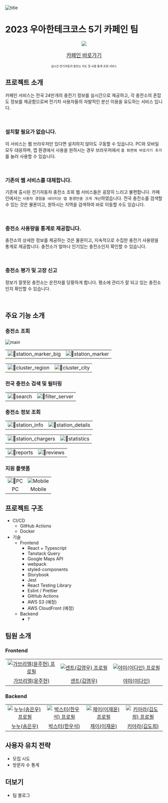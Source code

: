 ![title](./docs/title.png)

# 2023 우아한테크코스 5기 카페인 팀

<p align="center">
  <img src="./frontend/public/icons/192.png"/>
</p>
<p align="center" style="font-size: larger;">
  <a href="https://carffe.in">카페인 바로가기</a>
</p>
<p align="center" style="font-size: xx-small;">
  실시간 전기자동차 충전소 지도 및 사용 통계 조회 서비스
</p>

## 프로젝트 소개

카페인 서비스는 전국 24만개의 충전기 정보를 실시간으로 제공하고, 각 충전소의 혼잡도 정보를 제공함으로써 전기차 사용자들의 자발적인 분산 이용을 유도하는 서비스 입니다.

<br>

### 설치할 필요가 없습니다.

이 서비스는 웹 브라우저만 있다면 설치하지 않아도 구동할 수 있습니다. PC와 모바일 모두 대응하며, 앱 환경에서 사용을 원하시는 경우 브라우저에서 `홈 화면에 바로가기 추가`를 눌러 사용할 수 있습니다.

<br>

### 기존의 웹 서비스를 대체합니다.

기존에 출시된 전기자동차 충전소 조회 웹 서비스들은 굉장히 느리고 불편합니다. 카페인에서는 `사용자 경험을 네이티브 앱 환경만큼 크게 개선`하였습니다. 전국 충전소를 검색할 수 있는 것은 물론이고, 원하시는 지역을
검색하여 바로 이동할 수도 있습니다.

<br>

### 충전소 사용량을 통계로 제공합니다.

충전소의 상세한 정보를 제공하는 것은 물론이고, 지속적으로 수집한 충전기 사용량을 통계로 제공합니다. 충전소가 얼마나 인기있는 충전소인지 확인할 수 있습니다.

<br>

### 충전소 평가 및 고장 신고

정보가 잘못된 충전소는 운전자를 당황하게 합니다. 평소에 관리가 잘 되고 있는 충전소인지 확인할 수 있습니다.

<br>

## 주요 기능 소개

### 충전소 조회

<img src="./docs/main.png" alt="main" />


<table>
  <tr>
    <td><img src="./docs/station_marker_big.png" alt="station_marker_big" /></td>
    <td><img src="./docs/station_marker.png" alt="station_marker" /></td>
  </tr>
</table>

<table>
  <tr>
    <td><img src="./docs/cluster_region.png" alt="cluster_region" /></td>
    <td><img src="./docs/cluster_city.png" alt="cluster_city" /></td>
  </tr>
</table>

### 전국 충전소 검색 및 필터링

<table>
  <tr>
    <td><img src="./docs/search.gif" alt="search" /></td>
    <td><img src="./docs/filter_server.gif" alt="filter_server" /></td>
  </tr>
</table>

### 충전소 정보 조회

<table>
  <tr>
    <td><img src="./docs/station_info.png" alt="station_info" /></td>
    <td><img src="./docs/station_details.png" alt="station_details" /></td>
  </tr>
</table>

<table>
  <tr>
    <td><img src="./docs/station_chargers.png" alt="station_chargers" /></td>
    <td><img src="./docs/statistics.png" alt="statistics" /></td>
  </tr>
</table>

<table>
  <tr>
    <td><img src="./docs/reports.png" alt="reports" /></td>
    <td><img src="./docs/reviews.png" alt="reviews" /></td>
  </tr>
</table>

### 지원 플랫폼

<table>
  <tr>
    <td align="center">
        <img src="./docs/pc.png" alt="PC" />
    </td>
    <td align="center">
        <img src="./docs/mobile.png" alt="Mobile" />
    </td>
  </tr>
  <tr>
    <td align="center">
        PC
    </td>
    <td align="center">
        Mobile
    </td>
  </tr>
</table>

## 프로젝트 구조

- CI/CD
    - GitHub Actions
    - Docker
- 기술
    - Frontend
        - React + Typescript
        - Tanstack Query
        - Google Maps API
        - webpack
        - styled-components
        - Storybook
        - Jest
        - React Testing Library
        - Eslint / Prettier
        - GitHub Actions
        - AWS S3 (예정)
        - AWS CloudFront (예정)
    - Backend
        - ?

## 팀원 소개

### Frontend

<table>
  <tr>
    <td align="center" width="200px">
      <a href="https://github.com/gabrielyoon7" target="_blank">
        <img src="https://avatars.githubusercontent.com/u/69189073?v=4" alt="가브리엘(윤주현) 프로필" />
      </a>
    </td>
    <td align="center" width="200px">
      <a href="https://github.com/kyw0716" target="_blank">
        <img src="https://avatars.githubusercontent.com/u/77326660?v=4" alt="센트(김영우) 프로필" />
      </a>
    </td>
    <td align="center" width="200px">
      <a href="https://github.com/feb-dain" target="_blank">
        <img src="https://avatars.githubusercontent.com/u/108778921?v=4" alt="야미(이다인) 프로필" />
      </a>
    </td>
  </tr>
  <tr>
    <td align="center">
      <a href="https://github.com/gabrielyoon7" target="_blank">
        가브리엘(윤주현)
      </a>
    </td>
    <td align="center">
      <a href="https://github.com/kyw0716" target="_blank">
        센트(김영우)
      </a>
    </td>
    <td align="center">
      <a href="https://github.com/feb-dain" target="_blank">
        야미(이다인)
      </a>
    </td>
  </tr>
</table>

### Backend

<table>
  <tr>
    <td align="center" width="200px">
      <a href="https://github.com/be-student" target="_blank">
        <img src="https://avatars.githubusercontent.com/u/80899085?v=4" alt="누누(송은우) 프로필" />
      </a>
    </td>
    <td align="center" width="200px">
      <a href="https://github.com/drunkenhw" target="_blank">
        <img src="https://avatars.githubusercontent.com/u/106640954?v=4" alt="박스터(한우석) 프로필" />
      </a>
    </td>
    <td align="center" width="200px">
      <a href="https://github.com/sosow0212" target="_blank">
        <img src="https://avatars.githubusercontent.com/u/63213487?v=4" alt="제이(이재윤) 프로필" />
      </a>
    </td>
    <td align="center" width="200px">
      <a href="https://github.com/kiarakim" target="_blank">
        <img src="https://avatars.githubusercontent.com/u/101039161?v=4" alt="키아라(김도희) 프로필" />
      </a>
    </td>
  </tr>
  <tr>
    <td align="center">
      <a href="https://github.com/be-student" target="_blank">
        누누(송은우)
      </a>
    </td>
    <td align="center">
      <a href="https://github.com/drunkenhw" target="_blank">
        박스터(한우석)
      </a>
    </td>
    <td align="center">
      <a href="https://github.com/sosow0212" target="_blank">
        제이(이재윤)
      </a>
    </td>
    <td align="center">
      <a href="https://github.com/kiarakim" target="_blank">
        키아라(김도희)
      </a>
    </td>
  </tr>
</table>

## 사용자 유치 전략

- 모집 시도
- 방문자 수 통계

## 더보기

- 팀 블로그
